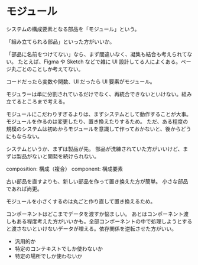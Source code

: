 # モジュール

システムの構成要素となる部品を「モジュール」という。

「組み立てられる部品」といった方がいいか。

「部品に名前をつけてない」なら、まず間違いなく、凝集も結合も考えられてない。
たとえば、Figma や Sketch などで雑に UI 設計してる人によくある。ページ丸ごとのことしか考えてない。

コードだったら変数や関数、UI だったら UI 要素がモジュール。

モジュラーは単に分割されているだけでなく、再統合できないといけない。組み立てるところまで考える。

モジュールにこだわりすぎるよりは、まずシステムとして動作することが大事。
モジュールを作るのは変更したり、置き換えたりするため。
ただ、ある程度の規模のシステムは初めからモジュールを意識して作っておかないと、後からどうにもならない。

システムというか、まずは製品が先。
部品が洗練されていた方がいいけど、まずは製品がないと開発を続けられない。

composition: 構成（複合）
component: 構成要素

古い部品を直すよりも、新しい部品を作って置き換えた方が簡単。
小さな部品であれば尚更。

モジュールを小さくするのは丸ごと作り直して置き換えるため。

コンポーネントはどこまでデータを渡すか悩ましい。
あとはコンポーネント渡しもある程度考えた方がいいかも。全部コンポーネントの中で処理しようとすると渡さないといけないデータが増える。依存関係を逆転させた方がいい。

- 汎用的か
- 特定のコンテキストでしか使わないか
- 特定の場所でしか使わないか
